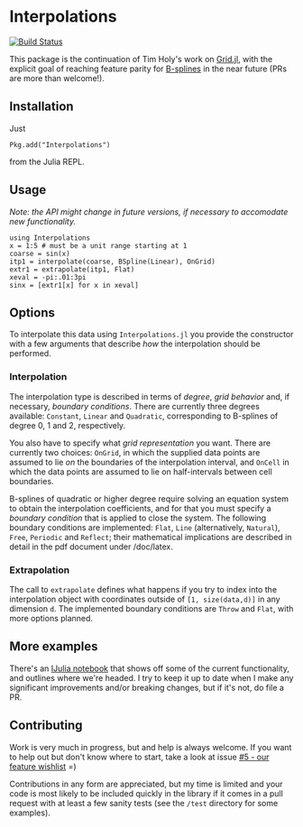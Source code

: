 # Interpolations

[![Build Status](https://travis-ci.org/tlycken/Interpolations.jl.svg?branch=master)](https://travis-ci.org/tlycken/Interpolations.jl)

This package is the continuation of Tim Holy's work on [Grid.jl](https://github.com/timholy/Grid.jl), with the explicit goal of reaching feature parity for [B-splines](https://en.wikipedia.org/wiki/B-spline) in the near future (PRs are more than welcome!).

## Installation

Just

```
Pkg.add("Interpolations")
```

from the Julia REPL.

## Usage

*Note: the API might change in future versions, if necessary to accomodate new functionality.*

```
using Interpolations
x = 1:5 # must be a unit range starting at 1
coarse = sin(x)
itp1 = interpolate(coarse, BSpline(Linear), OnGrid)
extr1 = extrapolate(itp1, Flat)
xeval = -pi:.01:3pi
sinx = [extr1[x] for x in xeval]
```

## Options

To interpolate this data using `Interpolations.jl` you provide the constructor with a few arguments that describe *how* the interpolation should be performed.

### Interpolation

The interpolation type is described in terms of *degree*, *grid behavior* and, if necessary, *boundary conditions*. There are currently three degrees available: `Constant`, `Linear` and `Quadratic`, corresponding to B-splines of degree 0, 1 and 2, respectively.

You also have to specify what *grid representation* you want. There are currently two choices: `OnGrid`, in which the supplied data points are assumed to lie *on* the boundaries of the interpolation interval, and `OnCell` in which the data points are assumed to lie on half-intervals between cell boundaries.

B-splines of quadratic or higher degree require solving an equation system to obtain the interpolation coefficients, and for that you must specify a *boundary condition* that is applied to close the system. The following boundary conditions are implemented: `Flat`, `Line` (alternatively, `Natural`), `Free`, `Periodic` and `Reflect`; their mathematical implications are described in detail in the pdf document under /doc/latex.

### Extrapolation

The call to `extrapolate` defines what happens if you try to index into the interpolation object with coordinates outside of `[1, size(data,d)]` in any dimension `d`. The implemented boundary conditions are `Throw` and `Flat`, with more options planned.

## More examples

There's an [IJulia notebook](http://nbviewer.ipython.org/github/tlycken/Interpolations.jl/blob/master/doc/Interpolations.jl.ipynb) that shows off some of the current functionality, and outlines where we're headed. I try to keep it up to date when I make any significant improvements and/or breaking changes, but if it's not, do file a PR.

## Contributing

Work is very much in progress, but and help is always welcome. If you want to help out but don't know where to start, take a look at issue [#5 - our feature wishlist](https://github.com/tlycken/Interpolations.jl/issues/5) =)

Contributions in any form are appreciated, but my time is limited and your code is most likely to be included quickly in the library if it comes in a pull request with at least a few sanity tests (see the `/test` directory for some examples).
